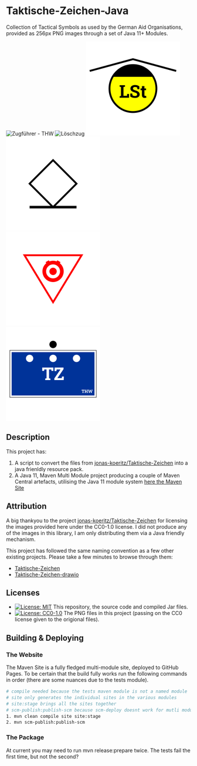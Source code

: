 # Taktische-Zeichen-Java

Collection of Tactical Symbols as used by the German Aid Organisations, provided as 256px PNG images through a set of Java 11+ Modules.

![Zugführer - THW](https://raw.githubusercontent.com/liturner/Taktische-Zeichen-Java/main/de.turnertech.tz/src/main/resources/de/turnertech/tz/symbol/personen/thw/Zugführer_TZ.png)
![Löschzug](https://raw.githubusercontent.com/liturner/Taktische-Zeichen-Java/main/de.turnertech.tz/src/main/resources/de/turnertech/tz/symbol/einheiten/feuerwehr/Löschzug.png)
![Leitstelle](https://raw.githubusercontent.com/liturner/Taktische-Zeichen-Java/main/de.turnertech.tz/src/main/resources/de/turnertech/tz/symbol/einrichtungen/Leitstelle.png)
![Gerettete Person](https://raw.githubusercontent.com/liturner/Taktische-Zeichen-Java/main/de.turnertech.tz/src/main/resources/de/turnertech/tz/symbol/personen/Gerettete_Person.png)
![Gefahr durch Explosivstoffe](https://raw.githubusercontent.com/liturner/Taktische-Zeichen-Java/main/de.turnertech.tz/src/main/resources/de/turnertech/tz/symbol/gefahren/Gefahr_durch_Explosivstoffe.png)
![Zugtrupp - THW](https://raw.githubusercontent.com/liturner/Taktische-Zeichen-Java/main/de.turnertech.tz/src/main/resources/de/turnertech/tz/symbol/einheiten/thw/Zugtrupp.png)

## Description

This project has:

1. A script to convert the files from [jonas-koeritz/Taktische-Zeichen](https://github.com/jonas-koeritz/Taktische-Zeichen) into a java frienldly resource pack.
2. A Java 11, Maven Multi Module project producing a couple of Maven Central artefacts, utilising the Java 11 module system [here the Maven Site](https://liturner.github.io/Taktische-Zeichen-Java/)

## Attribution

A big thankyou to the project [jonas-koeritz/Taktische-Zeichen](https://github.com/jonas-koeritz/Taktische-Zeichen) for licensing the images provided here under the CC0-1.0 license. I did not produce any of the images in this library, I am only distributing them via a Java friendly mechanism.

This project has followed the same naming convention as a few other existing projects. Please take a few minutes to browse through them:

- [Taktische-Zeichen](https://github.com/jonas-koeritz/Taktische-Zeichen)
- [Taktische-Zeichen-drawio](https://github.com/MartinBoehmer/Taktische-Zeichen-drawio)

## Licenses

- [![License: MIT](https://img.shields.io/badge/License-MIT%201.0-lightgrey.svg)](https://raw.githubusercontent.com/liturner/Taktische-Zeichen-Java/main/LICENSE) This repository, the source code and compiled Jar files.
- [![License: CC0-1.0](https://img.shields.io/badge/License-CC0%201.0-lightgrey.svg)](https://creativecommons.org/publicdomain/zero/1.0/) The PNG files in this project (passing on the CC0 license given to the origional files).

## Building & Deploying

### The Website

The Maven Site is a fully fledged multi-module site, deployed to GitHub Pages. To be certain that the build fully works run the following commands in order (there are some nuances due to the tests module).

```bash
# compile needed because the tests maven module is not a named module
# site only generates the individual sites in the various modules
# site:stage brings all the sites together
# scm-publish:publish-scm because scm-deploy doesnt work for mutli module at time of writing
1. mvn clean compile site site:stage
2. mvn scm-publish:publish-scm
```

### The Package

At current you may need to run mvn release:prepare twice. The tests fail the first time, but not the second?

